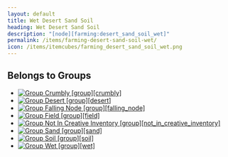 ```yaml
---
layout: default
title: Wet Desert Sand Soil
heading: Wet Desert Sand Soil
description: "[node][farming:desert_sand_soil_wet]"
permalink: /items/farming-desert-sand-soil-wet/
icon: /items/itemcubes/farming_desert_sand_soil_wet.png
---
```



## Belongs to Groups

<ul class="list-items">
    <li><a href="{{site.baseurl}}/items/group-crumbly/"><img src="{{site.baseurl}}/assets/img/items/itemcubes/default_sandstone.png" data-toggle="tooltip" title="Group Crumbly [group][crumbly]"></a></li>
    <li><a href="{{site.baseurl}}/items/group-desert/"><img src="{{site.baseurl}}/assets/img/items/itemcubes/farming_seed_cotton.png" data-toggle="tooltip" title="Group Desert [group][desert]"></a></li>
    <li><a href="{{site.baseurl}}/items/group-falling-node/"><img src="{{site.baseurl}}/assets/img/items/itemcubes/default_desert_sand.png" data-toggle="tooltip" title="Group Falling Node [group][falling_node]"></a></li>
    <li><a href="{{site.baseurl}}/items/group-field/"><img src="{{site.baseurl}}/assets/img/items/itemcubes/farming_desert_sand_soil.png" data-toggle="tooltip" title="Group Field [group][field]"></a></li>
    <li><a href="{{site.baseurl}}/items/group-not-in-creative-inventory/"><img src="{{site.baseurl}}/assets/img/items/itemcubes/default_cloud.png" data-toggle="tooltip" title="Group Not In Creative Inventory [group][not_in_creative_inventory]"></a></li>
    <li><a href="{{site.baseurl}}/items/group-sand/"><img src="{{site.baseurl}}/assets/img/items/itemcubes/default_desert_sand.png" data-toggle="tooltip" title="Group Sand [group][sand]"></a></li>
    <li><a href="{{site.baseurl}}/items/group-soil/"><img src="{{site.baseurl}}/assets/img/items/itemcubes/default_dirt.png" data-toggle="tooltip" title="Group Soil [group][soil]"></a></li>
    <li><a href="{{site.baseurl}}/items/group-wet/"><img src="{{site.baseurl}}/assets/img/items/itemcubes/farming_desert_sand_soil_wet.png" data-toggle="tooltip" title="Group Wet [group][wet]"></a></li>
</ul>
